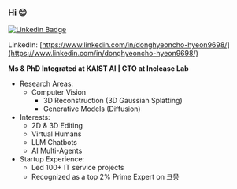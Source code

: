 ### Hi 😊

[![Linkedin Badge](https://img.shields.io/badge/-LinkedIn-blue?style=flat-square&logo=Linkedin&logoColor=white&link=https://www.linkedin.com/in/donghyeoncho-hyeon9698/)](https://www.linkedin.com/in/donghyeoncho-hyeon9698/)

LinkedIn: [https://www.linkedin.com/in/donghyeoncho-hyeon9698/](https://www.linkedin.com/in/donghyeoncho-hyeon9698/)

**Ms & PhD Integrated at KAIST AI | CTO at Inclease Lab**

- Research Areas:
  - Computer Vision
    - 3D Reconstruction (3D Gaussian Splatting)
    - Generative Models (Diffusion)
- Interests:
  - 2D & 3D Editing
  - Virtual Humans
  - LLM Chatbots
  - AI Multi-Agents
- Startup Experience:
  - Led 100+ IT service projects
  - Recognized as a top 2% Prime Expert on 크몽
